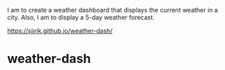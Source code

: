 I am to create a weather dashboard that displays the current weather in a city. Also, I am to display a 5-day weather forecast.



https://sjirik.github.io/weather-dash/
 # weather-dash
